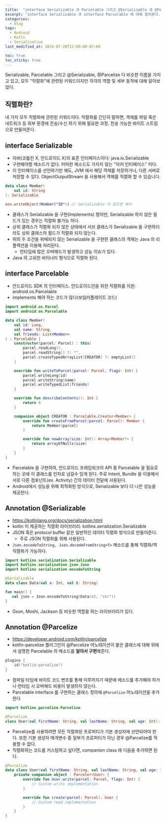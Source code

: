 ```yaml
---
title:  "interface Serializable 과 Parcelable 그리고 @Serializable 과 @Parcelize"
excerpt: "interface Serializable 과 interface Parcelable 에 대해 알아본다. 그리고 kotlin 의 anotation @Serializable 과 @Parcelize 에 대해 알아본다."
categories:
  - blog
tags:
  - Android
  - Kotln
  - Serialization
last_modified_at: 2024-07-28T12:00:00-05:00

toc: true
toc_sticky: true
---
```


Serializable, Parcelable 그리고 @Serializable, @Parcelize 다 비슷한 이름을 가지고 있고, 모두 "직렬화"에 관련된 키워드이지만 각각의 역할 및 세부 동작에 대해 알아보았다.

## 직렬화란?
네 가지 모두 직렬화에 관련된 키워드이다. 직렬화를 간단히 말하면, 객체를 파일 혹은 네트워크 등 외부 환경에 전송/수신 하기 위해 필요한 과정. 전송 가능한 바이트 스트림으로 만들어준다.

## interface Serializable

- 자바(코틀린 X, 안드로이드 X)의 표준 인터페이스이다: java.io.Serializable
- 구현해야할 메소드가 없다. 어떠한 메소드도 가지지 않는 "마커 인터페이스" 이다.
- 이 인터페이스를 선언하기만 해도, JVM 에서 해당 객체를 저장하거나, 다른 서버로 저장할 수 있다. ObjectOutputStream 을 사용해서 객체를 직렬화 할 수 있습니다.

```kotlin
data class Member(
	val id: String
): Serializable

oos.writeObject(Member("ID")) // Serializable 이 없으면 에러
```

- 클래스가 Serializable 을 구현(Implements) 했지만, Serializable 하지 않은 필드가 있는 경우는 직렬화 불가능 하다.
- 상위 클래스가 직렬화 되지 않은 상태에서 서브 클래스가 Serializable 을 구현하더라도 상위 클래스의 필드가 직렬화 되지 않는다.
- 위의 두 조건을 위배되지 않는 Serializable 을 구현한 클래스의 객체는 Java 의 리플렉션을 이용해 처리된다.
	- 런타임에 많은 오버헤드가 발생하고 성능 이슈가 있다.
- Java 의 고유한 바이너리 형식으로 직렬화 된다.

## interface Parcelable

- 안드로이드 SDK 의 인터페이스. 안드로이드만을 위한 직렬화를 지원: android.os.Parcelable
- implements 해야 하는 코드가 많다(보일러플레이트 코드)

```kotlin
import android.os.Parcel
import android.os.Parcelable

data class Member(
    val id: Long,
    val name: String,
    val friends: List<Member>
) : Parcelable {
    constructor(parcel: Parcel) : this(
        parcel.readLong(),
        parcel.readString() ?: "",
        parcel.createTypedArrayList(CREATOR) ?: emptyList()
    )

    override fun writeToParcel(parcel: Parcel, flags: Int) {
        parcel.writeLong(id)
        parcel.writeString(name)
        parcel.writeTypedList(friends)
    }

    override fun describeContents(): Int {
        return 0
    }

    companion object CREATOR : Parcelable.Creator<Member> {
        override fun createFromParcel(parcel: Parcel): Member {
            return Member(parcel)
        }

        override fun newArray(size: Int): Array<Member?> {
            return arrayOfNulls(size)
        }
    }
}

```

- Parcelable 을 구현하여, 안드로이드 프레임워크의 API 중 Parcelable 을 필요로 하는 곳에 이 클래스를 인자로 넘길수 있게 된다. 주로 Intent, Bundle 을 이용해서 서로 다른 컴포넌트(ex. Activity) 간의 데이터 전달에 사용된다.
- Android에서 성능을 위해 최적화된 방식으로, Serializable 보다 더 나은 성능을 제공한다.

## Annotation @Serializable

- https://kotlinlang.org/docs/serialization.html
- kotlin 이 제공하는 직렬화 라이브러리: kotlinx.serialization.Serializable
- JSON 혹은 protocol buffer 같은 일반적인 데이터 직렬화 방식으로 만들어준다.
	- 주로 JSON 직렬화를 위해 사용된다.
- `Json.encodeToString, Json.decodeFromString<T>` 메소드를 통해 직렬화/역직렬화가 가능하다.

```kotlin
import kotlinx.serialization.Serializable
import kotlinx.serialization.json.Json
import kotlinx.serialization.encodeToString

@Serializable
data class Data(val a: Int, val b: String)

fun main() {
   val json = Json.encodeToString(Data(42, "str"))
}
```

- Gson, Moshi, Jackson 등 비슷한 역할을 하는 라이브러리가 있다.

## Annotation @Parcelize

- https://developer.android.com/kotlin/parcelize
- kotlin-parcelize 플러그인이 @Parcelize 어노테이션이 붙은 클래스에 대해 위에서 설명한 Parcelable 의 메소드를 **알아서 구현**해준다. 

```groovy
plugins {
    id("kotlin-parcelize")
}
```

- 컴파일 타임에 바이트 코드 변조를 통해 이루어지기 때문에 메소드를 추가해야 하거나 런타임 시 오버헤드 비용이 발생하지 않는다.
- Parcelable interface 를 구현하는 클래스 정의에 `@Parcelize` 어노테이션을 추가한다

```kotlin
import kotlinx.parcelize.Parcelize

@Parcelize
class User(val firstName: String, val lastName: String, val age: Int): Parcelable
```

- Parcelize를 사용하려면 모든 직렬화된 프로퍼티가 기본 생성자에 선언되어야 한다. 또한 기본 생성자 매개변수 중 일부가 프로퍼티가 아닌 경우 @Parcelize를 적용할 수 없다.
- 직렬화하는 코드를 커스텀하고 싶다면, companion class 에 다음을 추가하면 된다.

```kotlin
@Parcelize
data class User(val firstName: String, val lastName: String, val age: Int) : Parcelable {
    private companion object : Parceler<User> {
        override fun User.write(parcel: Parcel, flags: Int) {
            // Custom write implementation
        }

        override fun create(parcel: Parcel): User {
            // Custom read implementation
        }
    }
}
```
